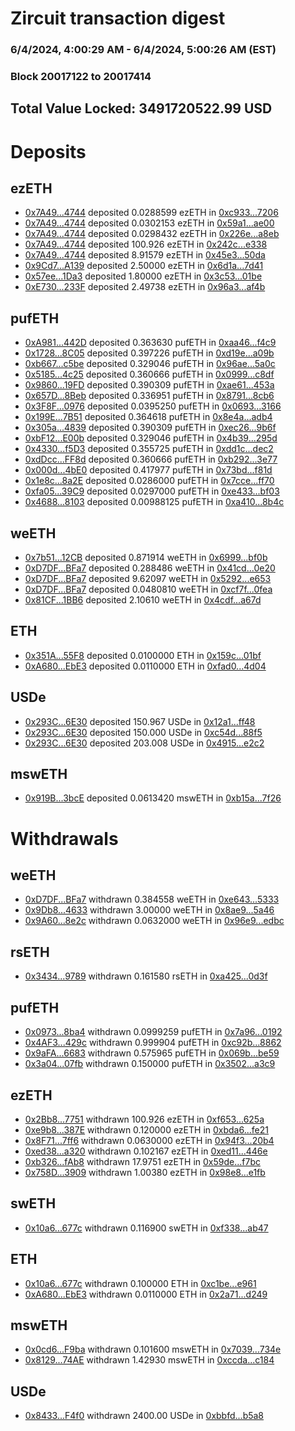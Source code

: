 # Zircuit transaction digest
### 6/4/2024, 4:00:29 AM - 6/4/2024, 5:00:26 AM (EST)
### Block 20017122 to 20017414

## Total Value Locked: 3491720522.99 USD

# Deposits
## ezETH
- [0x7A49...4744](https://etherscan.io/address/0x7A493Be5c2ce014cD049Bf178a1ac0Db1B434744) deposited 0.0288599 ezETH in [0xc933...7206](https://etherscan.io/tx/0x7A493Be5c2ce014cD049Bf178a1ac0Db1B434744)
- [0x7A49...4744](https://etherscan.io/address/0x7A493Be5c2ce014cD049Bf178a1ac0Db1B434744) deposited 0.0302153 ezETH in [0x59a1...ae00](https://etherscan.io/tx/0x7A493Be5c2ce014cD049Bf178a1ac0Db1B434744)
- [0x7A49...4744](https://etherscan.io/address/0x7A493Be5c2ce014cD049Bf178a1ac0Db1B434744) deposited 0.0298432 ezETH in [0x226e...a8eb](https://etherscan.io/tx/0x7A493Be5c2ce014cD049Bf178a1ac0Db1B434744)
- [0x7A49...4744](https://etherscan.io/address/0x7A493Be5c2ce014cD049Bf178a1ac0Db1B434744) deposited 100.926 ezETH in [0x242c...e338](https://etherscan.io/tx/0x7A493Be5c2ce014cD049Bf178a1ac0Db1B434744)
- [0x7A49...4744](https://etherscan.io/address/0x7A493Be5c2ce014cD049Bf178a1ac0Db1B434744) deposited 8.91579 ezETH in [0x45e3...50da](https://etherscan.io/tx/0x7A493Be5c2ce014cD049Bf178a1ac0Db1B434744)
- [0x9Cd7...A139](https://etherscan.io/address/0x9Cd703F4AC3Bd0b9ed18e338258Ba042eC68A139) deposited 2.50000 ezETH in [0x6d1a...7d41](https://etherscan.io/tx/0x9Cd703F4AC3Bd0b9ed18e338258Ba042eC68A139)
- [0x57ee...1Da3](https://etherscan.io/address/0x57eed9235DB3c99bD4BB0446A73c03f4bcFb1Da3) deposited 1.80000 ezETH in [0x3c53...01be](https://etherscan.io/tx/0x57eed9235DB3c99bD4BB0446A73c03f4bcFb1Da3)
- [0xE730...233F](https://etherscan.io/address/0xE73017E82380b0C378982F6b7820723FDE36233F) deposited 2.49738 ezETH in [0x96a3...af4b](https://etherscan.io/tx/0xE73017E82380b0C378982F6b7820723FDE36233F)
## pufETH
- [0xA981...442D](https://etherscan.io/address/0xA9813c31D2641bA0E5C4514D9f79617D2d6C442D) deposited 0.363630 pufETH in [0xaa46...f4c9](https://etherscan.io/tx/0xA9813c31D2641bA0E5C4514D9f79617D2d6C442D)
- [0x1728...8C05](https://etherscan.io/address/0x172872C5dC66bEb699FD1720c7CF450AC2b48C05) deposited 0.397226 pufETH in [0xd19e...a09b](https://etherscan.io/tx/0x172872C5dC66bEb699FD1720c7CF450AC2b48C05)
- [0xb667...c5be](https://etherscan.io/address/0xb6672645A962dEc14bb6D95b719A8fc44182c5be) deposited 0.329046 pufETH in [0x96ae...5a0c](https://etherscan.io/tx/0xb6672645A962dEc14bb6D95b719A8fc44182c5be)
- [0x5185...4c25](https://etherscan.io/address/0x5185f8128DD7816F502B79250C55A08A2b294c25) deposited 0.360666 pufETH in [0x0999...c8df](https://etherscan.io/tx/0x5185f8128DD7816F502B79250C55A08A2b294c25)
- [0x9860...19FD](https://etherscan.io/address/0x9860258AeE723d8D302Bb46ad52F21fA7D4C19FD) deposited 0.390309 pufETH in [0xae61...453a](https://etherscan.io/tx/0x9860258AeE723d8D302Bb46ad52F21fA7D4C19FD)
- [0x657D...8Beb](https://etherscan.io/address/0x657D69196dc1BF35415F39EEC47E855296018Beb) deposited 0.336951 pufETH in [0x8791...8cb6](https://etherscan.io/tx/0x657D69196dc1BF35415F39EEC47E855296018Beb)
- [0x3F8F...0976](https://etherscan.io/address/0x3F8F746eF5B51FF40194F90324C9B023C9980976) deposited 0.0395250 pufETH in [0x0693...3166](https://etherscan.io/tx/0x3F8F746eF5B51FF40194F90324C9B023C9980976)
- [0x199E...7B51](https://etherscan.io/address/0x199Ea020291c0729AB6E2ebF384a9A2012697B51) deposited 0.364618 pufETH in [0x8e4a...adb4](https://etherscan.io/tx/0x199Ea020291c0729AB6E2ebF384a9A2012697B51)
- [0x305a...4839](https://etherscan.io/address/0x305a3860f3F1aD410C558A3088d4D18266F74839) deposited 0.390309 pufETH in [0xec26...9b6f](https://etherscan.io/tx/0x305a3860f3F1aD410C558A3088d4D18266F74839)
- [0xbF12...E00b](https://etherscan.io/address/0xbF12c3D556293758d433E39d2fC7A8D100b5E00b) deposited 0.329046 pufETH in [0x4b39...295d](https://etherscan.io/tx/0xbF12c3D556293758d433E39d2fC7A8D100b5E00b)
- [0x4330...f5D3](https://etherscan.io/address/0x43301395692eD25BEf9dDc1877c60e8e9923f5D3) deposited 0.355725 pufETH in [0xdd1c...dec2](https://etherscan.io/tx/0x43301395692eD25BEf9dDc1877c60e8e9923f5D3)
- [0xdDcc...FF8d](https://etherscan.io/address/0xdDcc89138788462fE1bCa17423486011c376FF8d) deposited 0.360666 pufETH in [0xb292...3e77](https://etherscan.io/tx/0xdDcc89138788462fE1bCa17423486011c376FF8d)
- [0x000d...4bE0](https://etherscan.io/address/0x000dfF6E20DedcD91440a37729f8801A00c44bE0) deposited 0.417977 pufETH in [0x73bd...f81d](https://etherscan.io/tx/0x000dfF6E20DedcD91440a37729f8801A00c44bE0)
- [0x1e8c...8a2E](https://etherscan.io/address/0x1e8c6997ddc3B2FA8aA5054381b69752925e8a2E) deposited 0.0286000 pufETH in [0x7cce...ff70](https://etherscan.io/tx/0x1e8c6997ddc3B2FA8aA5054381b69752925e8a2E)
- [0xfa05...39C9](https://etherscan.io/address/0xfa058ccdcDd6F420231D386e0d1dadf0b6e039C9) deposited 0.0297000 pufETH in [0xe433...bf03](https://etherscan.io/tx/0xfa058ccdcDd6F420231D386e0d1dadf0b6e039C9)
- [0x4688...8103](https://etherscan.io/address/0x4688d10117B1355319F23Ce22D10A94E3CE98103) deposited 0.00988125 pufETH in [0xa410...8b4c](https://etherscan.io/tx/0x4688d10117B1355319F23Ce22D10A94E3CE98103)
## weETH
- [0x7b51...12CB](https://etherscan.io/address/0x7b5142d33254Cf9Dd4a4Ac604D6b7b584f3012CB) deposited 0.871914 weETH in [0x6999...bf0b](https://etherscan.io/tx/0x7b5142d33254Cf9Dd4a4Ac604D6b7b584f3012CB)
- [0xD7DF...BFa7](https://etherscan.io/address/0xD7DF7E085214743530afF339aFC420c7c720BFa7) deposited 0.288486 weETH in [0x41cd...0e20](https://etherscan.io/tx/0xD7DF7E085214743530afF339aFC420c7c720BFa7)
- [0xD7DF...BFa7](https://etherscan.io/address/0xD7DF7E085214743530afF339aFC420c7c720BFa7) deposited 9.62097 weETH in [0x5292...e653](https://etherscan.io/tx/0xD7DF7E085214743530afF339aFC420c7c720BFa7)
- [0xD7DF...BFa7](https://etherscan.io/address/0xD7DF7E085214743530afF339aFC420c7c720BFa7) deposited 0.0480810 weETH in [0xcf7f...0fea](https://etherscan.io/tx/0xD7DF7E085214743530afF339aFC420c7c720BFa7)
- [0x81CF...1BB6](https://etherscan.io/address/0x81CFB1Afa08a83f11e96Ba95Db08E4A2fA471BB6) deposited 2.10610 weETH in [0x4cdf...a67d](https://etherscan.io/tx/0x81CFB1Afa08a83f11e96Ba95Db08E4A2fA471BB6)
## ETH
- [0x351A...55F8](https://etherscan.io/address/0x351AC01aa3e28BfF0aFd9Be2263f50edDc3255F8) deposited 0.0100000 ETH in [0x159c...01bf](https://etherscan.io/tx/0x351AC01aa3e28BfF0aFd9Be2263f50edDc3255F8)
- [0xA680...EbE3](https://etherscan.io/address/0xA680557F069F9725331A7eE659f14300E982EbE3) deposited 0.0110000 ETH in [0xfad0...4d04](https://etherscan.io/tx/0xA680557F069F9725331A7eE659f14300E982EbE3)
## USDe
- [0x293C...6E30](https://etherscan.io/address/0x293C6937D8D82e05B01335F7B33FBA0c8e256E30) deposited 150.967 USDe in [0x12a1...ff48](https://etherscan.io/tx/0x293C6937D8D82e05B01335F7B33FBA0c8e256E30)
- [0x293C...6E30](https://etherscan.io/address/0x293C6937D8D82e05B01335F7B33FBA0c8e256E30) deposited 150.000 USDe in [0xc54d...88f5](https://etherscan.io/tx/0x293C6937D8D82e05B01335F7B33FBA0c8e256E30)
- [0x293C...6E30](https://etherscan.io/address/0x293C6937D8D82e05B01335F7B33FBA0c8e256E30) deposited 203.008 USDe in [0x4915...e2c2](https://etherscan.io/tx/0x293C6937D8D82e05B01335F7B33FBA0c8e256E30)
## mswETH
- [0x919B...3bcE](https://etherscan.io/address/0x919BDD9064d469242C0AC2689a96Ddcbd9923bcE) deposited 0.0613420 mswETH in [0xb15a...7f26](https://etherscan.io/tx/0x919BDD9064d469242C0AC2689a96Ddcbd9923bcE)
# Withdrawals
## weETH
- [0xD7DF...BFa7](https://etherscan.io/address/0xD7DF7E085214743530afF339aFC420c7c720BFa7) withdrawn 0.384558 weETH in [0xe643...5333](https://etherscan.io/tx/0xD7DF7E085214743530afF339aFC420c7c720BFa7)
- [0x9Db8...4633](https://etherscan.io/address/0x9Db87d302D3442eF6108510AA08F276a82724633) withdrawn 3.00000 weETH in [0x8ae9...5a46](https://etherscan.io/tx/0x9Db87d302D3442eF6108510AA08F276a82724633)
- [0x9A60...8e2c](https://etherscan.io/address/0x9A608d9F416518b5F11acf3dC5594C90D6998e2c) withdrawn 0.0632000 weETH in [0x96e9...edbc](https://etherscan.io/tx/0x9A608d9F416518b5F11acf3dC5594C90D6998e2c)
## rsETH
- [0x3434...9789](https://etherscan.io/address/0x34349c5569e7B846c3558961552D2202760A9789) withdrawn 0.161580 rsETH in [0xa425...0d3f](https://etherscan.io/tx/0x34349c5569e7B846c3558961552D2202760A9789)
## pufETH
- [0x0973...8ba4](https://etherscan.io/address/0x0973BfCAbE498d5865cc2025AEC18cCd80F68ba4) withdrawn 0.0999259 pufETH in [0x7a96...0192](https://etherscan.io/tx/0x0973BfCAbE498d5865cc2025AEC18cCd80F68ba4)
- [0x4AF3...429c](https://etherscan.io/address/0x4AF3a72EFa21B8934b27555D5EB4aF586900429c) withdrawn 0.999904 pufETH in [0xc92b...8862](https://etherscan.io/tx/0x4AF3a72EFa21B8934b27555D5EB4aF586900429c)
- [0x9aFA...6683](https://etherscan.io/address/0x9aFA8a7d851Ad745c4aaD2bA92406CE418316683) withdrawn 0.575965 pufETH in [0x069b...be59](https://etherscan.io/tx/0x9aFA8a7d851Ad745c4aaD2bA92406CE418316683)
- [0x3a04...07fb](https://etherscan.io/address/0x3a04Ed4C0078ad6FC264D651521B83D2460307fb) withdrawn 0.150000 pufETH in [0x3502...a3c9](https://etherscan.io/tx/0x3a04Ed4C0078ad6FC264D651521B83D2460307fb)
## ezETH
- [0x2Bb8...7751](https://etherscan.io/address/0x2Bb8edA6D050052c2a581cc6cA96734819FC7751) withdrawn 100.926 ezETH in [0xf653...625a](https://etherscan.io/tx/0x2Bb8edA6D050052c2a581cc6cA96734819FC7751)
- [0xe9b8...387E](https://etherscan.io/address/0xe9b82ccE735EF6179FD3C68AAec7C54B2f23387E) withdrawn 0.120000 ezETH in [0xbda6...fe21](https://etherscan.io/tx/0xe9b82ccE735EF6179FD3C68AAec7C54B2f23387E)
- [0x8F71...7ff6](https://etherscan.io/address/0x8F7124E1Cfae235E2F3d52986C61b82F59bF7ff6) withdrawn 0.0630000 ezETH in [0x94f3...20b4](https://etherscan.io/tx/0x8F7124E1Cfae235E2F3d52986C61b82F59bF7ff6)
- [0xed38...a320](https://etherscan.io/address/0xed38c8326B6a20b200e580237Ea7444bF163a320) withdrawn 0.102167 ezETH in [0xed11...446e](https://etherscan.io/tx/0xed38c8326B6a20b200e580237Ea7444bF163a320)
- [0xb326...fAb8](https://etherscan.io/address/0xb326e68064846bfd9509C2678af32F4C6681fAb8) withdrawn 17.9751 ezETH in [0x59de...f7bc](https://etherscan.io/tx/0xb326e68064846bfd9509C2678af32F4C6681fAb8)
- [0x758D...3909](https://etherscan.io/address/0x758D106695e2414b82a17E04C3874a41Aac53909) withdrawn 1.00380 ezETH in [0x98e8...e1fb](https://etherscan.io/tx/0x758D106695e2414b82a17E04C3874a41Aac53909)
## swETH
- [0x10a6...677c](https://etherscan.io/address/0x10a669EAF229c464F12ee0A26af18dBaB442677c) withdrawn 0.116900 swETH in [0xf338...ab47](https://etherscan.io/tx/0x10a669EAF229c464F12ee0A26af18dBaB442677c)
## ETH
- [0x10a6...677c](https://etherscan.io/address/0x10a669EAF229c464F12ee0A26af18dBaB442677c) withdrawn 0.100000 ETH in [0xc1be...e961](https://etherscan.io/tx/0x10a669EAF229c464F12ee0A26af18dBaB442677c)
- [0xA680...EbE3](https://etherscan.io/address/0xA680557F069F9725331A7eE659f14300E982EbE3) withdrawn 0.0110000 ETH in [0x2a71...d249](https://etherscan.io/tx/0xA680557F069F9725331A7eE659f14300E982EbE3)
## mswETH
- [0x0cd6...F9ba](https://etherscan.io/address/0x0cd61687F04B0E9380548c139f0e36bBf6bAF9ba) withdrawn 0.101600 mswETH in [0x7039...734e](https://etherscan.io/tx/0x0cd61687F04B0E9380548c139f0e36bBf6bAF9ba)
- [0x8129...74AE](https://etherscan.io/address/0x8129c94d2F2b18Fa4b63bD0A3B64EdE4823374AE) withdrawn 1.42930 mswETH in [0xccda...c184](https://etherscan.io/tx/0x8129c94d2F2b18Fa4b63bD0A3B64EdE4823374AE)
## USDe
- [0x8433...F4f0](https://etherscan.io/address/0x84337270AC371c63050E9DFE94FD8653B51cF4f0) withdrawn 2400.00 USDe in [0xbbfd...b5a8](https://etherscan.io/tx/0x84337270AC371c63050E9DFE94FD8653B51cF4f0)
